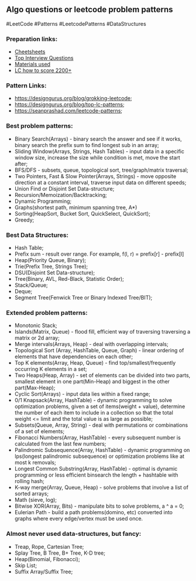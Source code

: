 
## Algo questions or leetcode problem patterns

#LeetCode #Patterns #LeetcodePatterns #DataStructures

### Preparation links:
- [Cheetsheets](https://leetcode.com/explore/interview/card/cheatsheets/)
- [Top Interview Questions](https://leetcode.com/explore/interview/card/top-interview-questions-medium/)
- [Materials used](https://github.com/Pilipets/CsMaterials)
- [LC how to score 2200+](https://leetcode.com/discuss/study-guide/1965086/How-to-practice-for-2200%2B-rating-in-LC)

### Pattern Links:
- https://designgurus.org/blog/grokking-leetcode;
- https://designgurus.org/blog/top-lc-patterns;
- https://seanprashad.com/leetcode-patterns;

### Best problem patterns:
- Binary Search(Arrays) - binary search the answer and see if it works, binary search the prefix sum to find longest sub in an array;
- Sliding Window(Arrays, Strings, Hash Tables) - input data in a specific window size, increase the size while condition is met, move the start after;
- BFS/DFS - subsets, queue, topological sort, tree/graph/matrix traversal;
- Two Pointers, Fast & Slow Pointer(Arrays, Strings) - move opposite direction at a constant interval, traverse input data on different speeds;
- Union Find or Disjoint Set Data-structure;
- Recursion/Memoization/Backtracking;
- Dynamic Programming;
- Graphs(shortest path, minimum spanning tree, A*)
- Sorting(HeapSort, Bucket Sort, QuickSelect, QuickSort);
- Greedy;

### Best Data Structures:
- Hash Table;
- Prefix sum - result over range. For example, f(l, r) = prefix[r] - prefix[l]
- Heap(Priority Queue, Binary);
- Trie(Prefix Tree, Strings Tree);
- DSU(Disjoint Set Data-structure);
- Tree(Binary, AVL, Red-Black, Statistic Order);
- Stack/Queue;
- Deque;
- Segment Tree(Fenwick Tree or Binary Indexed Tree/BIT);

### Extended problem patterns:
- Monotonic Stack;
- Islands(Matrix, Queue) - flood fill, efficient way of traversing traversing a matrix or 2d array;
- Merge intervals(Arrays, Heap) - deal with overlapping intervals;
- Topological Sort (Array, HashTable, Queue, Graph) - linear ordering of elements that have dependencies on each other;
- Top K elements(Array, Heap, Queue) - find top/smallest/frequently occurring K elements in a set;
- Two Heaps(Heap, Array) - set of elements can be divided into two parts, smallest element in one part(Min-Heap) and biggest in the other part(Max-Heap);
- Cyclic Sort(Arrays) - input data lies within a fixed range;
- 0/1 Knapsack(Array, HashTable) - dynamic programming to solve optimization problems, given a set of items(weight + value), determine the number of each item to include in a collection so that the total weight <= limit and the total value is as large as possible;
- Subsets(Queue, Array, String) - deal with permutations or combinations of a set of elements;
- Fibonacci Numbers(Array, HashTable) - every subsequent number is calculated from the last few numbers;
- Palindromic Subsequence(Array, HashTable) - dynamic programming on lps(longest palindromic subsequence) or optimization problems like at most k removals;
- Longest Common Substring(Array, HashTable) - optimal is dynamic programming or less efficient binsearch the length + hashtable with rolling hash;
- K-way merge(Array, Queue, Heap) - solve problems that involve a list of sorted arrays;
- Math (sieve, log);
- Bitwise XOR(Array, Bits) - manipulate bits to solve problems, a ^ a = 0;
- Eulerian Path - build a path problems(domino, etc) converted into graphs where every edge/vertex must be used once.

### Almost never used data-structures, but fancy:
- Treap, Rope, Cartesian Tree;
- Splay Tree, B Tree, B+ Tree, K-D tree;
- Heap(Binomial, Fibonacci);
- Skip List;
- Suffix Array/Suffix Tree;
